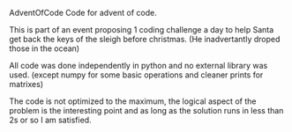  AdventOfCode
Code for advent of code.

This is part of an event proposing 1 coding challenge a day to help Santa get back the keys of the sleigh
 before christmas. (He inadvertantly droped those in the ocean)

All code was done independently in python and no external library was used. (except numpy for some basic operations and cleaner prints for matrixes)

The code is not optimized to the maximum, the logical aspect of the problem is the interesting point and
as long as the solution runs in less than 2s or so I am satisfied.

